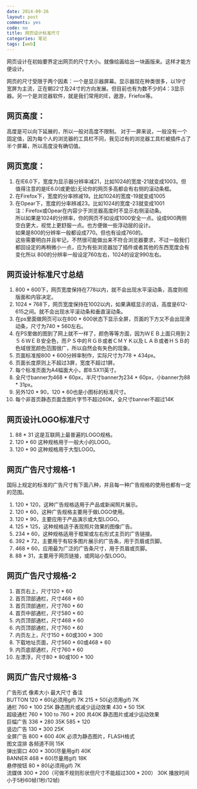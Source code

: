 ```yaml
---
date: 2014-09-26
layout: post
comments: yes
code: no
title: 网页设计标准尺寸
categories: 笔记
tags: [web]
---
```


网页设计在初始要界定出网页的尺寸大小。就像绘画给出一块画版来。这样才能方便设计。

网页的尺寸受限于两个因素：一个是显示器屏幕。显示器现在种类很多，以19寸宽屏为主流，正在朝22寸及24寸的方向发展。但目前也有为数不少的4：3显示器。另一个是浏览器软件，就是我们常用的IE，遨游，Friefox等。

## 网页高度：

高度是可以向下延展的，所以一般对高度不限制。 对于一屏来说，一般没有一个固定值，因为每个人的浏览器的工具栏不同，我见过有的浏览器工具栏被插件占了半个屏幕，所以高度没有确切值。

## 网页宽度：

1.  在IE6.0下，宽度为显示器分辨率减21，比如1024的宽度-21就变成1003。但值得注意的是IE6.0(或更低)无论你的网页多高都会有右侧的滚动条框。  
2.  在Firefox下，宽度的分率辨减19。比如1024的宽度-19就变成1005  
3.  在Opear下，宽度的分率辨减23。比如1024的宽度-23就变成1001  
注：Firefox或Opear在内容少于浏览器高度时不显示右侧滚动条。  
所以如果是1024的分辨率，你的网页不如设成1000安全一点。设成900两侧空白更大，视觉上更舒服一点。也方便做一些浮动层的设计。  
如果是800的分辨率一般都设成770。但也有设成760的。  
这些需要明白并且牢记，不然很可能做出来不符合浏览器要求，不过一般我们都回设定的再稍微小一点，应为有些浏览器加了插件或者其他的东西宽度会有变化所以 800的分辨率一般设定760左右，1024的设定990左右。

## 网页设计标准尺寸总结

1.  800 * 600下，网页宽度保持在778以内，就不会出现水平滚动条，高度则视版面和内容决定。  
2.  1024 * 768下，网页宽度保持在1002以内，如果满框显示的话，高度是612-615之间。就不会出现水平滚动条和垂直滚动条。  
3.  在ps里面做网页可以在800 * 600状态下显示全屏，页面的下方又不会出现滑动条，尺寸为740 * 560左右。  
4.  在PS里做的图到了网上就不一样了，颜色等等方面，因为ＷＥＢ上面只用到２５６ＷＥＢ安全色，而ＰＳ中的ＲＧＢ或者ＣＭＹＫ以及ＬＡＢ或者ＨＳＢ的色域很宽颜色范围很广，所以自然会有失色的现象。  
5.  页面标准按800 * 600分辨率制作，实际尺寸为778 * 434px。  
6.  页面长度原则上不超过3屏，宽度不超过1屏。  
7.  每个标准页面为A4幅面大小，即8.5X11英寸。  
8.  全尺寸banner为468 * 60px，半尺寸banner为234 * 60px，小banner为88 * 31px。  
9.  另外120 * 90，120 * 60也是小图标的标准尺寸。  
10.  每个非首页静态页面含图片字节不超过60K，全尺寸banner不超过14K

## 网页设计LOGO标准尺寸

1.  88 * 31 这是互联网上最普遍的LOGO规格。  
2.  120 * 60 这种规格用于一般大小的LOGO。  
3.  120 * 90 这种规格用于大型LOGO。

## 网页广告尺寸规格-1

国际上规定的标准的广告尺寸有下面八种，并且每一种广告规格的使用也都有一定的范围。
1.  120 * 120，这种广告规格适用于产品或新闻照片展示。  
2.  120 * 60，这种广告规格主要用于做LOGO使用。  
3.  120 * 90，主要应用于产品演示或大型LOGO。  
4.  125 * 125，这种规格适于表现照片效果的图像广告。  
5.  234 * 60，这种规格适用于框架或左右形式主页的广告链接。  
6.  392 * 72，主要用于有较多图片展示的广告条，用于页眉或页脚。  
7.  468 * 60，应用最为广泛的广告条尺寸，用于页眉或页脚。  
8.  88 * 31，主要用于网页链接，或网站小型LOGO。  

## 网页广告尺寸规格-2

1.  首页右上，尺寸120 * 60  
2.  首页顶部通栏，尺寸468 * 60  
3.  首页顶部通栏，尺寸760 * 60  
4.  首页中部通栏，尺寸580 * 60  
5.  内页顶部通栏，尺寸468 * 60  
6.  内页顶部通栏，尺寸760 * 60  
7.  内页左上，尺寸150 * 60或300 * 300  
8.  下载地址页面，尺寸560 * 60或468 * 60  
9.  内页底部通栏，尺寸760 * 60  
10.  左漂浮，尺寸80 * 80或100 * 100  

## 网页广告尺寸规格-3

广告形式 像素大小 最大尺寸 备注  
BUTTON 120 * 60(必须用gif) 7K 215 * 50(必须用gif) 7K  
通栏 760 * 100 25K 静态图片或减少运动效果 430 * 50 15K  
超级通栏 760 * 100 to 760 * 200 共40K 静态图片或减少运动效果  
巨幅广告 336 * 280 35K 585 * 120  
竖边广告 130 * 300 25K  
全屏广告 800 * 600 40K 必须为静态图片，FLASH格式  
图文混排 各频道不同 15K  
弹出窗口 400 * 300(尽量用gif) 40K  
BANNER 468 * 60(尽量用gif) 18K  
悬停按钮 80 * 80(必须用gif) 7K  
流媒体 300 * 200（可做不规则形状但尺寸不能超过300 * 200） 30K   播放时间 小于5秒60帧(1秒/12帧)  